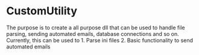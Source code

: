 # CustomUtility
The purpose is to create a all purpose dll that can be used to handle file parsing, sending automated emails, database connections and so on.
Currently, this can be used to 
	1. Parse ini files 
	2. Basic functionality to send automated emails
